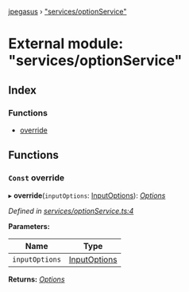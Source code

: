 [jpegasus](../README.md) › ["services/optionService"](_services_optionservice_.md)

# External module: "services/optionService"

## Index

### Functions

* [override](_services_optionservice_.md#const-override)

## Functions

### `Const` override

▸ **override**(`inputOptions`: [InputOptions](../interfaces/_types_inputoptions_.inputoptions.md)): *[Options](../interfaces/_types_options_.options.md)*

*Defined in [services/optionService.ts:4](https://github.com/TonyBrobston/jpegasus/blob/1deeeae/src/services/optionService.ts#L4)*

**Parameters:**

Name | Type |
------ | ------ |
`inputOptions` | [InputOptions](../interfaces/_types_inputoptions_.inputoptions.md) |

**Returns:** *[Options](../interfaces/_types_options_.options.md)*
